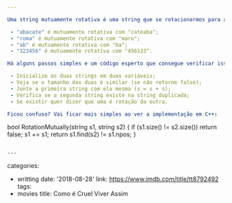 ```yaml
---

Uma string mutuamente rotativa é uma string que se rotacionarmos para a direita ou para a esquerda, com os caracteres "indo parar" do outro lado, é comparável com a string original. Exemplos:

 - "abacate" é mutuamente rotativa com "cateaba";
 - "roma" é mutuamente rotativa com "maro";
 - "ab" é mutuamente rotativa com "ba";
 - "123456" é mutuamente rotativa com "456123".

Há alguns passos simples e um código esperto que consegue verificar isso. Os passos são os seguinte:

 - Inicialize as duas strings em duas variáveis;
 - Veja se o tamanho das duas é similar (se não retorne false);
 - Junte a primeira string com ela mesma (s = s + s);
 - Verifica se a segunda string existe na string duplicada;
 - Se existir quer dizer que uma é rotação da outra.

Ficou confuso? Vai ficar mais simples ao ver a implementação em C++:

```
bool RotationMutually(string s1, string s2)
{
    if (s1.size() != s2.size()) return false;
    s1 += s1;
    return s1.find(s2) != s1.npos;
}
```

---
```

categories:
- writting
date: '2018-08-28'
link: https://www.imdb.com/title/tt8792492
tags:
- movies
title: Como é Cruel Viver Assim
